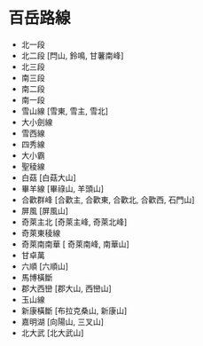 # 百岳路線

- 北一段 
- 北二段 [閂山, 鈴鳴, 甘薯南峰]
- 北三段 
- 南三段
- 南二段
- 南一段
- 雪山線 [雪東, 雪主, 雪北]
- 大小劍線
- 雪西線
- 四秀線 
- 大小霸 
- 聖稜線
- 白菇 [白菇大山]
- 畢羊線 [畢祿山, 羊頭山]
- 合歡群峰 [合歡主, 合歡東, 合歡北, 合歡西, 石門山]
- 屏風 [屏風山]
- 奇萊主北 [奇萊主峰, 奇萊北峰]
- 奇萊東稜線
- 奇萊南南華 [ 奇萊南峰, 南華山]
- 甘卓萬
- 六順 [六順山]
- 馬博橫斷
- 郡大西巒 [郡大山, 西巒山]
- 玉山線
- 新康橫斷 [布拉克桑山, 新康山]
- 嘉明湖 [向陽山, 三叉山]
- 北大武 [北大武山]
